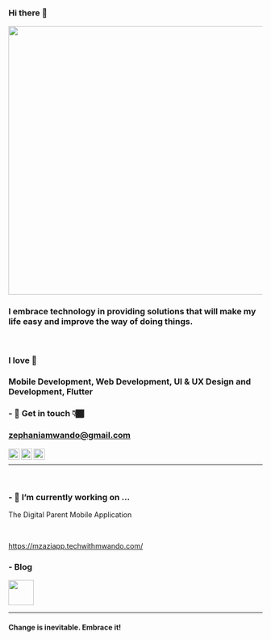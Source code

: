 ### Hi there 👋

<!--
**zephaniamwand0/zephaniamwand0** is a ✨ _special_ ✨ repository because its `README.md` (this file) appears on your GitHub profile.

Here are some ideas to get you started:

- 🔭 I’m currently working on ...
- 🌱 I’m currently learning ...
- 👯 I’m looking to collaborate on ...
- 🤔 I’m looking for help with ...
- 💬 Ask me about ...
- 📫 How to reach me: ...
- 😄 Pronouns: ...
- ⚡ Fun fact: ...
-->



<img src="https://firebasestorage.googleapis.com/v0/b/smartware-africa.appspot.com/o/Miscellaneous%20Files%20%2Fprofile.JPG?alt=media&token=2dc44610-c167-423b-80a7-bc33feec5b65" width="800px" height="532px" class="center">

<br />

### I embrace technology in providing solutions that will make my life easy and improve the way of doing things.

<br/>

### I love 🏾
### Mobile Development, Web Development, UI & UX Design and Development, Flutter

### - 💬  Get in touch 👇🏾

###  zephaniamwando@gmail.com
<a href="https://twitter.com/zephaniamwand0" target="_blank">
  <img align="left" alt="Zephania Mwando | Twitter" width="22px" src="https://cdn.jsdelivr.net/npm/simple-icons@v3/icons/twitter.svg" />
</a>
<a href="https://www.linkedin.com/in/mwando/" target="_blank">
  <img align="left" alt="Linkedin" width="22px" src="https://cdn.jsdelivr.net/npm/simple-icons@v3/icons/linkedin.svg" />
</a>

<a href="https://www.instagram.com/zephaniamwand0/" target="_blank">
  <img align="left" alt="Instagram" width="22px" src="https://cdn.jsdelivr.net/npm/simple-icons@v3/icons/instagram.svg" />
</a>


<br />

*************

<br />

<!-- ### - Languages and Tools... -->

### - 🔭 I’m currently working on ...
The Digital Parent Mobile Application

<br>

https://mzaziapp.techwithmwando.com/

<p align="center">

<!-- For more icons please follow  https://github.com/MikeCodesDotNET/ColoredBadges -->

<!--
 <img src="https://raw.githubusercontent.com/8bithemant/8bithemant/master/svg/dev/languages/html.svg" alt="html" style="vertical-align:top; margin:4px">    
<img src="https://raw.githubusercontent.com/8bithemant/8bithemant/master/svg/dev/languages/csharp.svg" alt="csharp" style="vertical-align:top; margin:4px"><img src="https://raw.githubusercontent.com/8bithemant/8bithemant/master/svg/dev/languages/js.svg" alt="js" style="vertical-align:top; margin:4px"><img src="https://raw.githubusercontent.com/8bithemant/8bithemant/master/svg/dev/languages/python.svg" alt="python" style="vertical-align:top; margin:4px"><img src="https://raw.githubusercontent.com/8bithemant/8bithemant/master/svg/dev/frameworks/react.svg" alt="react" style="vertical-align:top; margin:4px"><img src="https://raw.githubusercontent.com/8bithemant/8bithemant/master/svg/dev/frameworks/vue.svg" alt="vue" style="vertical-align:top; margin:4px"><img src="https://raw.githubusercontent.com/8bithemant/8bithemant/master/svg/dev/misc/chrome.svg" alt="chrome" style="vertical-align:top; margin:4px"><img src="https://raw.githubusercontent.com/8bithemant/8bithemant/master/svg/dev/misc/cloud.svg" alt="cloud" style="vertical-align:top; margin:4px"><img src="https://raw.githubusercontent.com/8bithemant/8bithemant/master/svg/dev/misc/datascience.svg" alt="datascience" style="vertical-align:top; margin:4px"><img src="https://raw.githubusercontent.com/8bithemant/8bithemant/master/svg/dev/services/aws.svg" alt="aws" style="vertical-align:top; margin:4px"><img src="https://raw.githubusercontent.com/8bithemant/8bithemant/master/svg/dev/services/npm.svg" alt="npm" style="vertical-align:top; margin:4px"><img src="https://raw.githubusercontent.com/8bithemant/8bithemant/master/svg/dev/services/gcp.svg" alt="gcp" style="vertical-align:top; margin:4px"><img src="https://raw.githubusercontent.com/8bithemant/8bithemant/master/svg/dev/tools/bash.svg" alt="bash" style="vertical-align:top; margin:4px"><img src="https://raw.githubusercontent.com/8bithemant/8bithemant/master/svg/dev/tools/visualstudio_code.svg" alt="vscode" style="vertical-align:top; margin:4px">

-->

</p>

### - Blog

<a align="center" href="https://www.techwithmwando.blogspot.com">
<img src="https://firebasestorage.googleapis.com/v0/b/tech-with-mwando.appspot.com/o/twm-website-assets%2Ftech-with-mwando.jpg?alt=media&token=16b55478-7c7b-4443-a954-2d7e2d50eac4" width="50px" height="50px"> 
</a>



***********************************

#### Change is inevitable. Embrace it!
